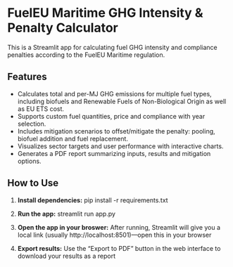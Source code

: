 # FuelEU Maritime GHG Intensity & Penalty Calculator

This is a Streamlit app for calculating fuel GHG intensity and compliance penalties according to the FuelEU Maritime regulation.

## Features

- Calculates total and per-MJ GHG emissions for multiple fuel types, including biofuels and Renewable Fuels of Non-Biological Origin as well as EU ETS cost.
- Supports custom fuel quantities, price and compliance with year selection.
- Includes mitigation scenarios to offset/mitigate the penalty: pooling, biofuel addition and fuel replacement.
- Visualizes sector targets and user performance with interactive charts.
- Generates a PDF report summarizing inputs, results and mitigation options.

## How to Use

1. **Install dependencies:**
pip install -r requirements.txt

2. **Run the app:**
streamlit run app.py

3. **Open the app in your broswer:**
After running, Streamlit will give you a local link (usually http://localhost:8501)—open this in your browser

4. **Export results:**
Use the “Export to PDF” button in the web interface to download your results as a report
